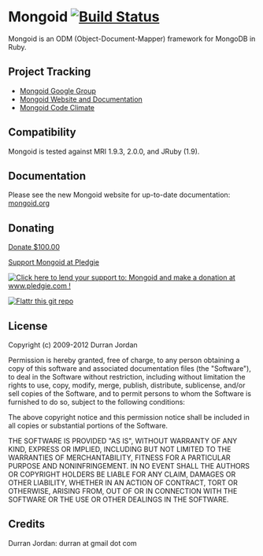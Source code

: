 Mongoid [![Build Status](https://secure.travis-ci.org/mongoid/mongoid.png?branch=master&.png)](http://travis-ci.org/mongoid/mongoid)
========

Mongoid is an ODM (Object-Document-Mapper) framework for MongoDB in Ruby.

Project Tracking
----------------

* [Mongoid Google Group](http://groups.google.com/group/mongoid)
* [Mongoid Website and Documentation](http://mongoid.org)
* [Mongoid Code Climate](https://codeclimate.com/github/mongoid/mongoid)

Compatibility
-------------

Mongoid is tested against MRI 1.9.3, 2.0.0, and JRuby (1.9).

Documentation
-------------

Please see the new Mongoid website for up-to-date documentation:
[mongoid.org](http://mongoid.org)

Donating
--------

<a class='wepay-widget-button wepay-green' id='wepay_widget_anchor_5048a59bc1ab7' href='https://www.wepay.com/donations/53299'>Donate $100.00</a>
<script type='text/javascript'>
  var WePay = WePay || {};
  WePay.load_widgets = WePay.load_widgets || function() { };
  WePay.widgets = WePay.widgets || [];
  WePay.widgets.push( {
  object_id: 53299,
  widget_type: "donation_campaign",
  anchor_id: "wepay_widget_anchor_5048a59bc1ab7",
  widget_options: {
  donation_amount: "10000",
  allow_cover_fee: true,
  enable_recurring: true,
  allow_anonymous: true,
  button_text: "Donate $100.00"
  }
  });
  if (!WePay.script) {
    WePay.script = document.createElement('script');WePay.script.type = 'text/javascript';WePay.script.async = true;
    WePay.script.src = 'https://static.wepay.com/min/js/widgets.v2.js';
    var s = document.getElementsByTagName('script')[0]; s.parentNode.insertBefore(WePay.script, s);
  } else if (WePay.load_widgets) {
    WePay.load_widgets();
  }
</script>


[Support Mongoid at Pledgie](http://www.pledgie.com/campaigns/7757)

<a href='http://www.pledgie.com/campaigns/7757'>
<img alt='Click here to lend your support to: Mongoid and make a donation at www.pledgie.com !' src='http://www.pledgie.com/campaigns/7757.png?skin_name=chrome' border='0'/>
</a>

[![Flattr this git repo](http://api.flattr.com/button/flattr-badge-large.png)](https://flattr.com/submit/auto?user_id=durran&url=http://github.com/mongoid&title=mongoid&language=&tags=github&category=software)

License
-------

Copyright (c) 2009-2012 Durran Jordan

Permission is hereby granted, free of charge, to any person obtaining
a copy of this software and associated documentation files (the
"Software"), to deal in the Software without restriction, including
without limitation the rights to use, copy, modify, merge, publish,
distribute, sublicense, and/or sell copies of the Software, and to
permit persons to whom the Software is furnished to do so, subject to
the following conditions:

The above copyright notice and this permission notice shall be
included in all copies or substantial portions of the Software.

THE SOFTWARE IS PROVIDED "AS IS", WITHOUT WARRANTY OF ANY KIND,
EXPRESS OR IMPLIED, INCLUDING BUT NOT LIMITED TO THE WARRANTIES OF
MERCHANTABILITY, FITNESS FOR A PARTICULAR PURPOSE AND
NONINFRINGEMENT. IN NO EVENT SHALL THE AUTHORS OR COPYRIGHT HOLDERS BE
LIABLE FOR ANY CLAIM, DAMAGES OR OTHER LIABILITY, WHETHER IN AN ACTION
OF CONTRACT, TORT OR OTHERWISE, ARISING FROM, OUT OF OR IN CONNECTION
WITH THE SOFTWARE OR THE USE OR OTHER DEALINGS IN THE SOFTWARE.

Credits
-------

Durran Jordan: durran at gmail dot com
